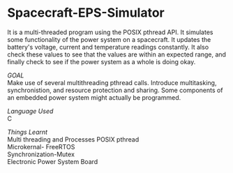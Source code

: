 # Spacecraft-EPS-Simulator  

It is a multi-threaded program using the POSIX pthread API. It simulates some functionality of the power system on a spacecraft. It updates the battery's voltage, current and temperature readings constantly. It also check these values to see that the values are within an expected range, and finally check to see if the power system as a whole is doing okay.  

*GOAL*  
Make use of several multithreading pthread calls. Introduce multitasking, synchronistion, and resource protection and sharing. Some components of an embedded power system might actually be programmed.  

*Language Used*  
C

*Things Learnt*  
Multi threading and Processes 
POSIX pthread  
Microkernal- FreeRTOS  
Synchronization-Mutex  
Electronic Power System Board  


